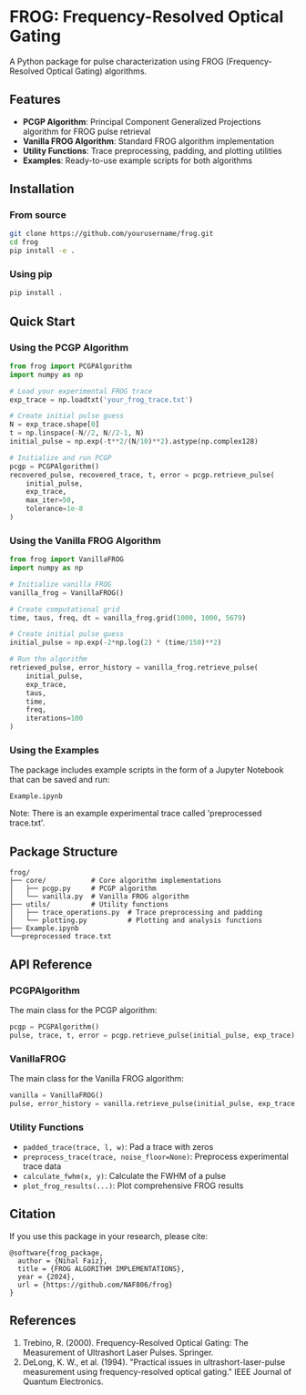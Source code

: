 # FROG: Frequency-Resolved Optical Gating

A Python package for pulse characterization using FROG (Frequency-Resolved Optical Gating) algorithms.

## Features

- **PCGP Algorithm**: Principal Component Generalized Projections algorithm for FROG pulse retrieval
- **Vanilla FROG Algorithm**: Standard FROG algorithm implementation
- **Utility Functions**: Trace preprocessing, padding, and plotting utilities
- **Examples**: Ready-to-use example scripts for both algorithms

## Installation

### From source

```bash
git clone https://github.com/yourusername/frog.git
cd frog
pip install -e .
```

### Using pip

```bash
pip install .
```

## Quick Start

### Using the PCGP Algorithm

```python
from frog import PCGPAlgorithm
import numpy as np

# Load your experimental FROG trace
exp_trace = np.loadtxt('your_frog_trace.txt')

# Create initial pulse guess
N = exp_trace.shape[0]
t = np.linspace(-N//2, N//2-1, N)
initial_pulse = np.exp(-t**2/(N/10)**2).astype(np.complex128)

# Initialize and run PCGP
pcgp = PCGPAlgorithm()
recovered_pulse, recovered_trace, t, error = pcgp.retrieve_pulse(
    initial_pulse,
    exp_trace,
    max_iter=50,
    tolerance=1e-8
)
```

### Using the Vanilla FROG Algorithm

```python
from frog import VanillaFROG
import numpy as np

# Initialize vanilla FROG
vanilla_frog = VanillaFROG()

# Create computational grid
time, taus, freq, dt = vanilla_frog.grid(1000, 1000, 5679)

# Create initial pulse guess
initial_pulse = np.exp(-2*np.log(2) * (time/150)**2)

# Run the algorithm
retrieved_pulse, error_history = vanilla_frog.retrieve_pulse(
    initial_pulse,
    exp_trace,
    taus,
    time,
    freq,
    iterations=100
)
```

### Using the Examples

The package includes example scripts in the form of a Jupyter Notebook that can be saved and run: 

```
Example.ipynb
```

Note: There is an example experimental trace called 'preprocessed trace.txt'.

## Package Structure

```
frog/
├── core/           # Core algorithm implementations
│   ├── pcgp.py     # PCGP algorithm
│   └── vanilla.py  # Vanilla FROG algorithm
├── utils/          # Utility functions
│   ├── trace_operations.py  # Trace preprocessing and padding
│   └── plotting.py          # Plotting and analysis functions
├── Example.ipynb
└──preprocessed trace.txt
```

## API Reference

### PCGPAlgorithm

The main class for the PCGP algorithm:

```python
pcgp = PCGPAlgorithm()
pulse, trace, t, error = pcgp.retrieve_pulse(initial_pulse, exp_trace)
```

### VanillaFROG

The main class for the Vanilla FROG algorithm:

```python
vanilla = VanillaFROG()
pulse, error_history = vanilla.retrieve_pulse(initial_pulse, exp_trace, taus, time, freq)
```

### Utility Functions

- `padded_trace(trace, l, w)`: Pad a trace with zeros
- `preprocess_trace(trace, noise_floor=None)`: Preprocess experimental trace data
- `calculate_fwhm(x, y)`: Calculate the FWHM of a pulse
- `plot_frog_results(...)`: Plot comprehensive FROG results


## Citation

If you use this package in your research, please cite:

```
@software{frog_package,
  author = {Nihal Faiz},
  title = {FROG ALGORITHM IMPLEMENTATIONS},
  year = {2024},
  url = {https://github.com/NAF806/frog}
}
```

## References

1. Trebino, R. (2000). Frequency-Resolved Optical Gating: The Measurement of Ultrashort Laser Pulses. Springer.
2. DeLong, K. W., et al. (1994). "Practical issues in ultrashort-laser-pulse measurement using frequency-resolved optical gating." IEEE Journal of Quantum Electronics.